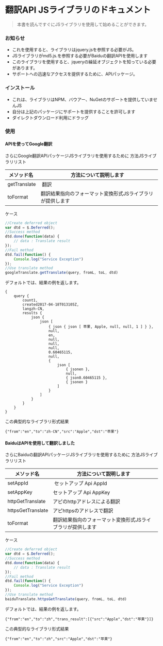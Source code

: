 # 翻訳API JSライブラリのドキュメント
> 本書を読んですぐにJSライブラリを使用して始めることができます。
### お知らせ
* これを使用すると、ライブラリはjquery.jsを参照する必要がJS。
* JSライブラリがmd5.js.を参照する必要がBaiduの翻訳APIを使用します
* このライブラリを使用すると、jqueryの繰延オブジェクトを知っている必要があります。
* サポートへの迅速なアクセスを提供するために、APIパッケージ。
### インストール
* これは、ライブラリはNPM、バウアー、NuGetのサポートを提供していませんJS
* 自分は上記のパッケージにサポートを提供することを許可します
* ダイレクトダウンロード利用にドラッグ
### 使用
#### APIを使ってGoogle翻訳
さらにGoogle翻訳APIパッケージJSライブラリを使用するために
方法JSライブラリリスト

| メソッド名  | 方法について説明します  |
| ------------ | ------------ |
| getTranslate  |  翻訳  |
| toFormat  | 翻訳結果指向のフォーマット変換形式JSライブラリが提供します |

ケース
```javascript
//Create deferred object
var dtd = $.Deferred();
//Success method
dtd.done(function(data) {
	// data : Translate result
});
//Fail method
dtd.fail(function() {
	Console.log("Service Exception")
});
//Use translate method
googleTranslate.getTranslate(query, fromL, toL, dtd)
```
デフォルトでは、結果の例を返します。
```
{
    query {
        count1,
        created2017-04-18T013105Z,
        langzh-CN,
        results {
            json {
                json [
                    { json { json [ 苹果, Apple, null, null, 1 ] } },
                    null,
                    en,
                    null,
                    null,
                    null,
                    0.60465115,
                    null,
                    {
                        json [
                            { jsonen },
                            null,
                            { json0.60465115 },
                            { jsonen }
                        ]
                    }
                ]
            }
        }
    }
}
```
この典型的なライブラリ形式結果
```
{"from":"en","to":"zh-CN","src":"Apple","dst":"苹果"}
```
#### BaiduはAPIを使用して翻訳しました
さらにBaiduの翻訳APIパッケージJSライブラリを使用するために
方法JSライブラリリスト

| メソッド名  | 方法について説明します  |
| ------------ | ------------ |
| setAppId  |  セットアップ Api AppId  |
| setAppKey  | セットアップ Api AppKey |
| httpGetTranslate | アピのhttpアドレスによる翻訳 |
| httpsGetTranslate |アピhttpsのアドレスで翻訳 |
| toFormat  | 翻訳結果指向のフォーマット変換形式JSライブラリが提供します |

ケース
```javascript
//Create deferred object
var dtd = $.Deferred();
//Success method
dtd.done(function(data) {
	// data : Translate result
});
//Fail method
dtd.fail(function() {
	Console.log("Service Exception")
});
//Use translate method
baiduTranslate.httpsGetTranslate(query, fromL, toL, dtd)
```
デフォルトでは、結果の例を返します。
```
{"from":"en","to":"zh","trans_result":[{"src":"Apple","dst":"苹果"}]}
```
この典型的なライブラリ形式結果
```
{"from":"en","to":"zh","src":"Apple","dst":"苹果"}
```
